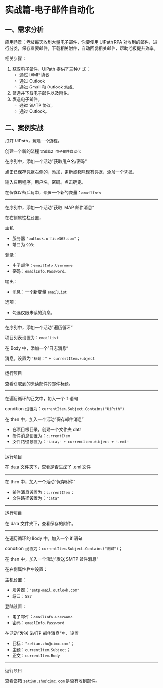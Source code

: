 # 实战篇-电子邮件自动化

## 一、需求分析

应用场景：老板每天收到大量电子邮件，你要使用 UiPath RPA 对收到的邮件，进行分类，保存重要邮件，下载相关附件，自动回复相关邮件，帮助老板提升效率。

相关步骤：

1. 获取电子邮件，UiPath 提供了三种方式：
   - 通过 IAMP 协议
   - 通过 Outlook
   - 通过 Gmail 和 Outlook 集成。
2. 筛选并下载电子邮件以及附件。
3. 发送电子邮件。
   - 通过 SMTP 协议。
   - 通过 Outlook。

## 二、案例实战

打开 UiPath，新建一个流程。

创建一个新的流程 `实战篇2 电子邮件自动化`

在序列中，添加一个活动”获取用户名/密码“

点击已保存凭据右侧的，添加，更新或移除现有凭据，添加一个凭据。

输入应用程序，用户名，密码。点击确定。

在保存以备后用中，设置一个新的变量：`emailInfo`

---

在序列中，添加一个活动”获取 IMAP 邮件消息“

在右侧属性栏设置，

主机

- 服务器 `"outlook.office365.com"`；
- 端口为 `993`;

 登录：

- 电子邮件：`emailInfo.Username`
- 密码：`emailInfo.Password`。

输出：

- 消息：一个新变量 `emailList`

选项：

- 勾选仅限未读的消息。

---

在序列中，添加一个活动”遍历循环“

项目列表设置为：`emailList`

在 Body 中，添加一个”日志消息“

消息，设置为 `"标题：" + currentItem.subject`

---

运行项目

查看获取到的未读邮件的邮件标题。

---

在遍历循环的正文中，加入一个 if 语句

condition 设置为：`currentItem.Subject.Contains("UiPath")`

在 then 中，加入一个活动“保存邮件消息”

- 在项目根目录，创建一个文件夹 data
- 邮件消息设置为：`currentItem`
- 文件路径设置为：`"data\" + currentItem.Subject + ".eml"`

---

运行项目

在 data 文件夹下，查看是否生成了 .eml 文件

---

在 then 中，加入一个活动“保存附件”

- 邮件消息设置为：`currentItem`；
- 文件路径设置为：`"data"`

---

运行项目

在 data 文件夹下，查看保存的附件。

---

在遍历循环的 Body 中，加入一个 if 语句

condition 设置为：`currentItem.Subject.Contains("测试")`；

在 then 中，加入一个活动”发送 SMTP 邮件消息“

在右侧属性栏中设置：

主机设置：

- 服务器：`"smtp-mail.outlook.com"`
- 端口：`587`

登陆设置：

- 电子邮件：`emailInfo.Username`
- 密码：`emailInfo.Password`

在活动”发送 SMTP 邮件消息"中，设置

- 目标：`"zetian.zhu@cimc.com"`；
- 主题：`currentItem.Subject`；
- 正文：`currentItem.Body`

---

运行项目

查看邮箱 `zetian.zhu@cimc.com` 是否有收到邮件。
